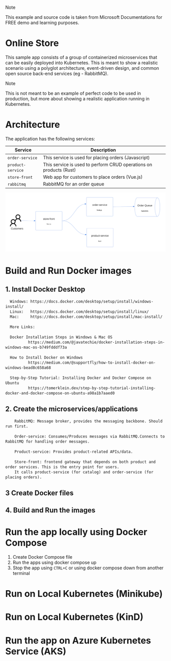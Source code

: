 > [!NOTE]
> This example and source code is taken from Microsoft Documentations for FREE demo and learning purposes. 

# Online Store

This sample app consists of a group of containerized microservices that can be easily deployed into Kubernetes. This is meant to show a realistic scenario using a polyglot architecture, event-driven design, and common open source back-end services (eg - RabbitMQ). 


> [!NOTE]
> This is not meant to be an example of perfect code to be used in production, but more about showing a realistic application running in Kubernetes. 

# Architecture

The application has the following services: 

| Service | Description |
| --- | --- |
| `order-service` | This service is used for placing orders (Javascript) |
| `product-service` | This service is used to perform CRUD operations on products (Rust) |
| `store-front` | Web app for customers to place orders (Vue.js) |
| `rabbitmq` | RabbitMQ for an order queue |

![Logical Application Architecture Diagram](assets/store-architecture.png)

# Build and Run Docker images

  ## 1. Install Docker Desktop

      Windows: https://docs.docker.com/desktop/setup/install/windows-install/
      Linux:   https://docs.docker.com/desktop/setup/install/linux/
      Mac:     https://docs.docker.com/desktop/setup/install/mac-install/

      More Links:

      Docker Installation Steps in Windows & Mac OS
              https://medium.com/@javatechie/docker-installation-steps-in-windows-mac-os-b749fdddf73a

      How to Install Docker on Windows
              https://medium.com/@supportfly/how-to-install-docker-on-windows-bead8c658a68

      Step-by-Step Tutorial: Installing Docker and Docker Compose on Ubuntu
              https://tomerklein.dev/step-by-step-tutorial-installing-docker-and-docker-compose-on-ubuntu-a98a1b7aaed0

  ## 2. Create the microservices/applications 

        RabbitMQ: Message broker, provides the messaging backbone. Should run first.

        Order-service: Consumes/Produces messages via RabbitMQ.Connects to RabbitMQ for handling order messages.

        Product-service: Provides product-related APIs/data.

        Store-front: frontend gateway that depends on both product and order services. This is the entry point for users.
        It calls product-service (for catalog) and order-service (for placing orders).

  ## 3  Create Docker files 

  ## 4. Build and Run the images


# Run the app locally using Docker Compose

  1. Create Docker Compose file
  2. Run the apps using docker compose up
  3. Stop the app using `CTRL+C`  or using docker compose down from another terminal

# Run on Local Kubernetes (Minikube)

# Run on Local Kubernetes (KinD)

# Run the app on Azure Kubernetes Service (AKS)